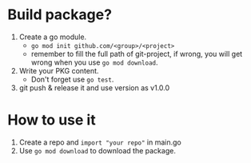 # Build package?
1. Create a go module.
    - `go mod init github.com/<group>/<project>`
    - remember to fill the full path of git-project, if wrong, you will get wrong when you use `go mod download`.
2. Write your PKG content.
	- Don't forget use `go test`.
3. git push & release it and use version as v1.0.0

# How to use it
1. Create a repo and `import "your repo"` in main.go
2. Use `go mod download` to download the package.